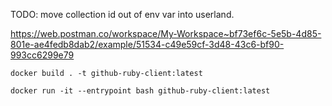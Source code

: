 
TODO: move collection id out of env var into userland.

https://web.postman.co/workspace/My-Workspace~bf73ef6c-5e5b-4d85-801e-ae4fedb8dab2/example/51534-c49e59cf-3d48-43c6-bf90-993cc6299e79


```
docker build . -t github-ruby-client:latest
```

```
docker run -it --entrypoint bash github-ruby-client:latest
```
